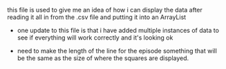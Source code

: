 this file is used to give me an idea of how i can display the data after reading it all in from the .csv file and putting it into an ArrayList
- one update to this file is that i have added multiple instances of data to see if everything will work correctly and it's looking ok

- need to make the length of the line for the episode something that will be the same as the size of where the squares are displayed. 
